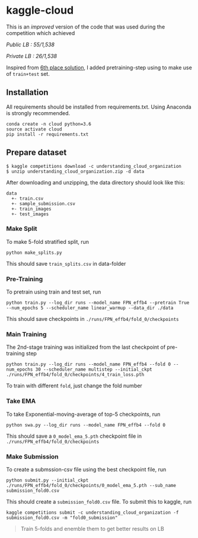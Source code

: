# kaggle-cloud
This is an *improved* version of the code that was used during the competition which achieved      

*Public LB  : 55/1,538*

*Private LB : 26/1,538*

Inspired from [6th place solution](https://www.kaggle.com/c/understanding_cloud_organization/discussion/118017), I added pretraining-step using to make use of `train+test` set. 

## Installation
All requirements should be installed from requirements.txt. Using Anaconda is strongly recommended.
```
conda create -n cloud python=3.6
source activate cloud
pip install -r requirements.txt
```

## Prepare dataset
```
$ kaggle competitions download -c understanding_cloud_organization
$ unzip understanding_cloud_organization.zip -d data
```
After downloading and unzipping, the data directory should look like this:
```
data
  +- train.csv
  +- sample_submission.csv
  +- train_images
  +- test_images
```

### Make Split
To make 5-fold stratified split, run
```
python make_splits.py
```
This should save `train_splits.csv` in data-folder

### Pre-Training
To pretrain using train and test set, run
```
python train.py --log_dir runs --model_name FPN_effb4 --pretrain True --num_epochs 5 --scheduler_name linear_warmup --data_dir ./data
```
This should save checkpoints in `./runs/FPN_effb4/fold_0/checkpoints`

### Main Training
The 2nd-stage training was initialized from the last checkpoint of pre-training step
```
python train.py --log_dir runs --model_name FPN_effb4 --fold 0 --num_epochs 30 --scheduler_name multistep --initial_ckpt ./runs/FPN_effb4/fold_0/checkpoints/4_train_loss.pth
```
To train with different `fold`, just change the fold number

### Take EMA
To take Exponential-moving-average of top-5 checkpoints, run
```
python swa.py --log_dir runs --model_name FPN_effb4 --fold 0
```
This should save a `0_model_ema_5.pth` checkpoint file in `./runs/FPN_effb4/fold_0/checkpoints` 

### Make Submission
To create a submssion-csv file using the best checkpoint file, run
```
python submit.py --initial_ckpt ./runs/FPN_effb4/fold_0/checkpoints/0_model_ema_5.pth --sub_name submission_fold0.csv
```
This should create a `submission_fold0.csv` file. To submit this to kaggle, run
```
kaggle competitions submit -c understanding_cloud_organization -f submission_fold0.csv -m "fold0_submission"
```
>Train 5-folds and enemble them to get better results on LB

